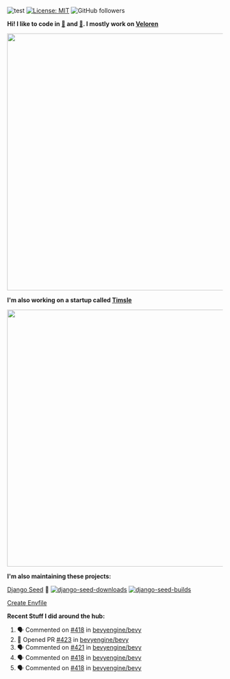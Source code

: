 ![test](https://hits.seeyoufarm.com/api/count/incr/badge.svg?url=https://github.com/AngelOnFira)
[![License: MIT](https://img.shields.io/badge/License-MIT-yellow.svg)](https://opensource.org/licenses/MIT)
![GitHub followers](https://img.shields.io/github/followers/angelonfira?style=social)

**Hi! I like to code in [:crab:](https://www.rust-lang.org/) and [:snake:](https://www.python.org/). I mostly work on [Veloren](https://veloren.net)**

<p align="center">
  <img width="600" src="https://media.discordapp.net/attachments/444005079410802699/730566298073038949/rsz_5f0656b6aa176.png">
</p>

**I'm also working on a startup called [Timsle](https://timsle.com)**

<p align="center">
  <img width="600" src="https://media.discordapp.net/attachments/444005079410802699/730566842674053130/rsz_5f0657242abb4.png">
</p>

**I'm also maintaining these projects:**

[Django Seed](https://github.com/Brobin/django-seed)
:seedling:
[![django-seed-downloads](https://pepy.tech/badge/django-seed)](https://pepy.tech/project/django-seed)
[![django-seed-builds](https://github.com/Brobin/django-seed/workflows/Test/badge.svg)](https://github.com/Brobin/django-seed)

[Create Envfile](https://github.com/SpicyPizza/create-envfile)

**Recent Stuff I did around the hub:**

<!--START_SECTION:activity-->
1. 🗣 Commented on [#418](https://github.com//bevyengine/bevy/issues/418) in [bevyengine/bevy](https://github.com//bevyengine/bevy)
2. 💪 Opened PR [#423](https://github.com//bevyengine/bevy/pull/423) in [bevyengine/bevy](https://github.com//bevyengine/bevy)
3. 🗣 Commented on [#421](https://github.com//bevyengine/bevy/issues/421) in [bevyengine/bevy](https://github.com//bevyengine/bevy)
4. 🗣 Commented on [#418](https://github.com//bevyengine/bevy/issues/418) in [bevyengine/bevy](https://github.com//bevyengine/bevy)
5. 🗣 Commented on [#418](https://github.com//bevyengine/bevy/issues/418) in [bevyengine/bevy](https://github.com//bevyengine/bevy)
<!--END_SECTION:activity-->
